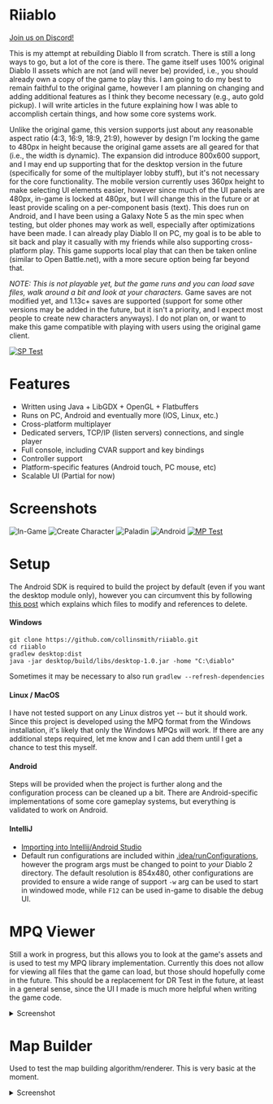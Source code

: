 # Riiablo

[Join us on Discord!](https://discord.gg/qRbWYNM)

This is my attempt at rebuilding Diablo II from scratch. There is still a long
ways to go, but a lot of the core is there. The game itself uses 100% original
Diablo II assets which are not (and will never be) provided, i.e., you should
already own a copy of the game to play this. I am going to do my best to remain
faithful to the original game, however I am planning on changing and adding
additional features as I think they become necessary (e.g., auto gold pickup).
I will write articles in the future explaining how I was able to accomplish
certain things, and how some core systems work.

Unlike the original game, this version supports just about any reasonable
aspect ratio (4:3, 16:9, 18:9, 21:9), however by design I'm locking the game to
480px in height because the original game assets are all geared for that (i.e.,
the width is dynamic). The expansion did introduce 800x600 support, and I may
end up supporting that for the desktop version in the future (specifically for
some of the multiplayer lobby stuff), but it's not necessary for the core
functionality. The mobile version currently uses 360px height to make selecting
UI elements easier, however since much of the UI panels are 480px, in-game is
locked at 480px, but I will change this in the future or at least provide
scaling on a per-component basis (text). This does run on Android, and I have
been using a Galaxy Note 5 as the min spec when testing, but older phones may
work as well, especially after optimizations have been made. I can already play
Diablo II on PC, my goal is to be able to sit back and play it casually with my
friends while also supporting cross-platform play. This game supports local
play that can then be taken online (similar to Open Battle.net), with a more
secure option being far beyond that.

*NOTE: This is not playable yet, but the game runs and you can load save files,
walk around a bit and look at your characters.* Game saves are not modified
yet, and 1.13c+ saves are supported (support for some other versions may be
added in the future, but it isn't a priority, and I expect most people to
create new characters anyways). I do not plan on, or want to make this game
compatible with playing with users using the original game client.

[![SP Test](https://media.giphy.com/media/f3pIneZddlMaFpFExx/giphy.gif)](https://www.youtube.com/watch?v=eAusi7BcS6A)

# Features
- Written using Java + LibGDX + OpenGL + Flatbuffers
- Runs on PC, Android and eventually more (IOS, Linux, etc.)
- Cross-platform multiplayer
- Dedicated servers, TCP/IP (listen servers) connections, and single player
- Full console, including CVAR support and key bindings
- Controller support
- Platform-specific features (Android touch, PC mouse, etc)
- Scalable UI (Partial for now)

# Screenshots
![In-Game](https://raw.githubusercontent.com/collinsmith/diablo/master/screenshots/Clipboard-1.png)
![Create Character](https://raw.githubusercontent.com/collinsmith/diablo/master/screenshots/Clipboard-2.png)
![Paladin](https://raw.githubusercontent.com/collinsmith/diablo/master/screenshots/Clipboard-5.png)
![Android](https://raw.githubusercontent.com/collinsmith/diablo/master/screenshots/Android-1.png)
[![MP Test](https://media.giphy.com/media/U7aXAwLcaQM0lxvPVY/giphy.gif)](https://www.youtube.com/watch?v=B2XhiS_JbIA)

# Setup
The Android SDK is required to build the project by default (even if you want
the desktop module only), however you can circumvent this by following
[this post](https://github.com/collinsmith/riiablo/issues/6#issuecomment-465661949)
which explains which files to modify and references to delete.

#### Windows
```$etc
git clone https://github.com/collinsmith/riiablo.git
cd riiablo
gradlew desktop:dist
java -jar desktop/build/libs/desktop-1.0.jar -home "C:\diablo"
```
Sometimes it may be necessary to also run `gradlew --refresh-dependencies`

#### Linux / MacOS
I have not tested support on any Linux distros yet -- but it should work. Since
this project is developed using the MPQ format from the Windows installation,
it's likely that only the Windows MPQs will work. If there are any additional
steps required, let me know and I can add them until I get a chance to test
this myself.

#### Android
Steps will be provided when the project is further along and the configuration
process can be cleaned up a bit. There are Android-specific implementations of
some core gameplay systems, but everything is validated to work on Android.

#### IntelliJ
- [Importing into Intellij/Android Studio](https://libgdx.badlogicgames.com/documentation/gettingstarted/Importing%20into%20IDE.html#intellij)
- Default run configurations are included within [.idea/runConfigurations](https://github.com/collinsmith/riiablo/tree/master/.idea/runConfigurations),
however the program args must be changed to point to _your_ Diablo 2 directory.
The default resolution is 854x480, other configurations are provided to ensure
a wide range of support `-w` arg can be used to start in windowed mode, while
`F12` can be used in-game to disable the debug UI.

# MPQ Viewer
Still a work in progress, but this allows you to look at the game's assets and
is used to test my MPQ library implementation. Currently this does not allow
for viewing all files that the game can load, but those should hopefully come
in the future. This should be a replacement for DR Test in the future, at least
in a general sense, since the UI I made is much more helpful when writing the
game code.
<details>
	<summary>Screenshot</summary>
	<img src="https://raw.githubusercontent.com/collinsmith/diablo/master/screenshots/Clipboard-3.png" alt="MPQ Viewer">
</details>

# Map Builder
Used to test the map building algorithm/renderer. This is very basic at the
moment.
<details>
	<summary>Screenshot</summary>
	<img src="https://raw.githubusercontent.com/collinsmith/diablo/master/screenshots/Clipboard-4.png" alt="Map Builder">
</details>
